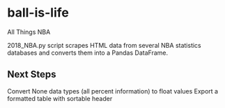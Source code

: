 # ball-is-life
All Things NBA

2018_NBA.py script scrapes HTML data from several NBA statistics databases and converts them into a Pandas DataFrame.

## Next Steps
Convert None data types (all percent information) to float values
Export a formatted table with sortable header
